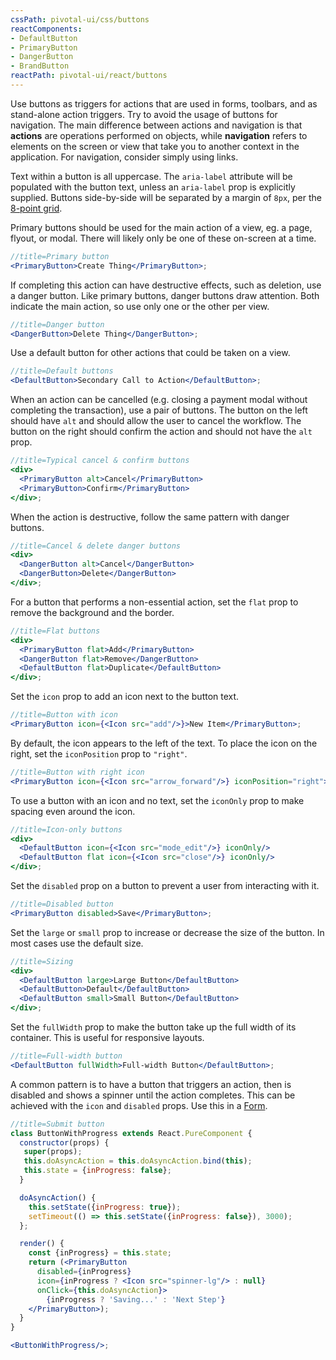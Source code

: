 ```yaml
---
cssPath: pivotal-ui/css/buttons
reactComponents:
- DefaultButton
- PrimaryButton
- DangerButton
- BrandButton
reactPath: pivotal-ui/react/buttons
---
```


Use buttons as triggers for actions that are used in forms, toolbars, and as stand-alone action triggers. Try to avoid the usage of buttons for navigation. The main difference between actions and navigation is that **actions** are operations performed on objects, while **navigation** refers to elements on the screen or view that take you to another context in the application. For navigation, consider simply using links.

Text within a button is all uppercase. The `aria-label` attribute will be populated with the button text, unless an `aria-label` prop is explicitly supplied. Buttons side-by-side will be separated by a margin of `8px`, per the [8-point grid](/concepts/8-point_grid/index).

Primary buttons should be used for the main action of a view, eg. a page, flyout, or modal. There will likely only be one of these on-screen at a time.

```jsx harmony
//title=Primary button
<PrimaryButton>Create Thing</PrimaryButton>;
```

If completing this action can have destructive effects, such as deletion, use a danger button. Like primary buttons, danger buttons draw attention. Both indicate the main action, so use only one or the other per view.

```jsx harmony
//title=Danger button
<DangerButton>Delete Thing</DangerButton>;
```

Use a default button for other actions that could be taken on a view.

```jsx harmony
//title=Default buttons
<DefaultButton>Secondary Call to Action</DefaultButton>;
``` 

When an action can be cancelled (e.g. closing a payment modal without completing the transaction), use a pair of buttons. The button on the left should have `alt` and should allow the user to cancel the workflow. The button on the right should confirm the action and should not have the `alt` prop. 

```jsx harmony
//title=Typical cancel & confirm buttons
<div>
  <PrimaryButton alt>Cancel</PrimaryButton>
  <PrimaryButton>Confirm</PrimaryButton>
</div>;
``` 

When the action is destructive, follow the same pattern with danger buttons.

```jsx harmony
//title=Cancel & delete danger buttons
<div>
  <DangerButton alt>Cancel</DangerButton>
  <DangerButton>Delete</DangerButton>
</div>;
```

For a button that performs a non-essential action, set the `flat` prop to remove the background and the border.

```jsx harmony
//title=Flat buttons
<div>
  <PrimaryButton flat>Add</PrimaryButton>
  <DangerButton flat>Remove</DangerButton>
  <DefaultButton flat>Duplicate</DefaultButton>
</div>;
```

Set the `icon` prop to add an icon next to the button text.

```jsx harmony
//title=Button with icon
<PrimaryButton icon={<Icon src="add"/>}>New Item</PrimaryButton>;
```

By default, the icon appears to the left of the text. To place the icon on the right, set the `iconPosition` prop to `"right"`.

```jsx harmony
//title=Button with right icon
<PrimaryButton icon={<Icon src="arrow_forward"/>} iconPosition="right">Next</PrimaryButton>;
```

To use a button with an icon and no text, set the `iconOnly` prop to make spacing even around the icon.

```jsx harmony
//title=Icon-only buttons
<div>
  <DefaultButton icon={<Icon src="mode_edit"/>} iconOnly/>
  <DefaultButton flat icon={<Icon src="close"/>} iconOnly/>
</div>;
```

Set the `disabled` prop on a button to prevent a user from interacting with it.

```jsx harmony
//title=Disabled button
<PrimaryButton disabled>Save</PrimaryButton>;
```

Set the `large` or `small` prop to increase or decrease the size of the button. In most cases use the default size.

```jsx harmony
//title=Sizing
<div>
  <DefaultButton large>Large Button</DefaultButton>
  <DefaultButton>Default</DefaultButton>
  <DefaultButton small>Small Button</DefaultButton>
</div>;
```

Set the `fullWidth` prop to make the button take up the full width of its container. This is useful for responsive layouts.

```jsx harmony
//title=Full-width button
<DefaultButton fullWidth>Full-width Button</DefaultButton>;
```

A common pattern is to have a button that triggers an action, then is disabled and shows a spinner until the action completes. This can be achieved with the `icon` and `disabled` props. Use this in a [Form](/components/forms/usage#form-submission).

```jsx harmony
//title=Submit button
class ButtonWithProgress extends React.PureComponent {
  constructor(props) {
   super(props);
   this.doAsyncAction = this.doAsyncAction.bind(this);
   this.state = {inProgress: false};
  }

  doAsyncAction() {
    this.setState({inProgress: true});
    setTimeout(() => this.setState({inProgress: false}), 3000);
  };

  render() {
    const {inProgress} = this.state;
    return (<PrimaryButton
      disabled={inProgress}
      icon={inProgress ? <Icon src="spinner-lg"/> : null}
      onClick={this.doAsyncAction}>
        {inProgress ? 'Saving...' : 'Next Step'}
    </PrimaryButton>);
  }
}

<ButtonWithProgress/>;
```